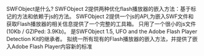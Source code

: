 SWFObject是什么?
SWFObject 2提供两种优化flash播放器的嵌入方法：基于标记的方法和依赖于js的方法。
SWFObject 2提供一个js的API,为嵌入SWF文件和获取Flash播放器的相关信息提供了一个完整的工具箱。
只用了一个很小的js文件 (10Kb / GZIPed: 3.9Kb)。
是SWFObject 1.5, UFO and the Adobe Flash Player Detection Kit的继承者。
拟统一所有现有的Flash播放器的嵌入方法，并提供了嵌入Adobe Flash Player内容新的标准
